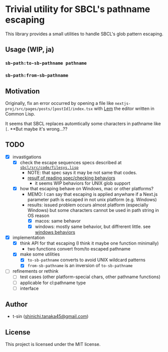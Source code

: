 # Trivial utility for SBCL's pathname escaping

This library provides a small utilities to handle SBCL's glob pattern escaping.

## Usage (WIP, ja)
### `sb-path:to-sb-pathname pathname`
### `sb-path:from-sb-pathname`

## Motivation

Originally, fix an error occurred by opening a file like `nextjs-proj/src/pages/posts/[postId]/index.tsx` with [Lem](https://github.com/lem-project/lem) the editor written in Common Lisp.

It seems that SBCL replaces automtically some characters in pathname like `[`. **But maybe it's wrong...??

## TODO

- [x] invastigations
    - [x] check the escape sequences specs described at [`sbcl/src/code/filesys.lisp`](https://github.com/sbcl/sbcl/blob/master/src/code/filesys.lisp)
        - NOTE: that spec says it may be not same that codes.
        - [resulf of reading spec/checking behaviors](doc/filesys-escape-sequences.md)
            - it seems WIP behaviors for UNIX glob support
    - [x] how that escaping behave on Windows, mac or other platforms?
        - MEMO: I can say that escaping is applied anywhare if a Next.js parameter path is escaped in not unix platform (e.g. Windows)
        - results: issued problem occurs almost platform (especially Windows) but some characters cannot be used in path string in OS reason
            - [x] macos: same behavor
            - [x] windows: mostly same behavior, but diffrerent little. see [windows behaviors](doc/behaviors-on-windows.md)
- [x] implementation
    - [x] think API for that escaping (I think it maybe one function minimally)
        - two functions convert from/to escaped pathname
    - [x] make some utilities
        - [x] `to-sb-pathname` converts to avoid UNIX wildcard patterns
        - [x] `from-sb-pathname` is an inversion of `to-sb-pathname`
- [ ] refinements or rethink
    - [ ] test cases (other platform-special chars, other pathname functions)
    - [ ] applicable for cl:pathname type
    - [ ] interface

## Author

- t-sin (<shinichi.tanaka45@gmail.com>)

## License

This project is licensed under the MIT license.
